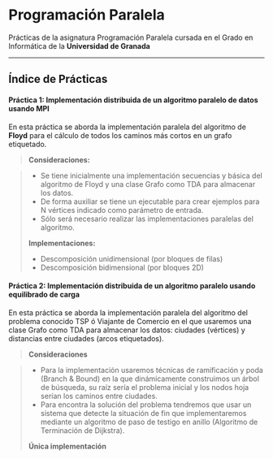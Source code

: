 Programación Paralela
===================

Prácticas de la asignatura Programación Paralela cursada en el Grado en Informática de la **Universidad de Granada**

----------

Índice de Prácticas
-------------
#### Práctica 1: Implementación distribuida de un algoritmo paralelo de datos usando MPI
En esta práctica se aborda la implementación paralela del algoritmo de **Floyd** para el cálculo de todos los caminos más cortos en un grafo etiquetado.

> **Consideraciones:**

> - Se tiene inicialmente una implementación secuencias y básica del algoritmo de Floyd y una clase Grafo como TDA para almacenar los datos.
> - De forma auxiliar se tiene un ejecutable para crear ejemplos para N vértices indicado como parámetro de entrada.
> - Sólo será necesario realizar las implementaciones paralelas del algoritmo.
> 
> **Implementaciones:**
> 
> - Descomposición unidimensional (por bloques de filas)
> - Descomposición bidimensional (por bloques 2D)

#### Práctica 2: Implementación distribuida de un algoritmo paralelo usando equilibrado de carga
En esta práctica se aborda la implementación paralela del algoritmo del problema conocido TSP ó Viajante de Comercio en el que usaremos una clase Grafo como TDA para almacenar los datos: ciudades (vértices) y distancias entre ciudades (arcos etiquetados).

> **Consideraciones**

> - Para la implementación usaremos técnicas de ramificación y poda (Branch & Bound) en la que dinámicamente construimos un árbol de búsqueda, su raíz sería el problema inicial y los nodos hoja serían los caminos entre ciudades.
> - Para encontra la solución del problema tendremos que usar un sistema que detecte la situación de fin que implementaremos mediante un algoritmo de paso de testigo en anillo (Algoritmo de Terminación de Dijkstra).
> 
> **Única implementación**